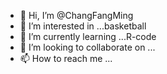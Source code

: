 - 👋 Hi, I’m @ChangFangMing
- 👀 I’m interested in ...basketball
- 🌱 I’m currently learning ...R-code
- 💞️ I’m looking to collaborate on ...
- 📫 How to reach me ...

<!---
ChangFangMing/ChangFangMing is a ✨ special ✨ repository because its `README.md` (this file) appears on your GitHub profile.
You can click the Preview link to take a look at your changes.
--->
